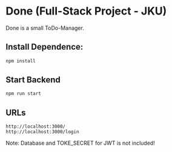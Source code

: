 # Done (Full-Stack Project - JKU)

Done is a small ToDo-Manager. 

## Install Dependence:
```bash
npm install
```

## Start Backend
```bash
npm run start
```

## URLs
```
http://localhost:3000/
http://localhost:3000/login
```

Note: Database and TOKE_SECRET for JWT is not included!